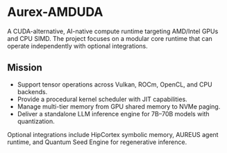# Aurex-AMDUDA

A CUDA-alternative, AI-native compute runtime targeting AMD/Intel GPUs and CPU SIMD. The project focuses on a modular core runtime that can operate independently with optional integrations.

## Mission
- Support tensor operations across Vulkan, ROCm, OpenCL, and CPU backends.
- Provide a procedural kernel scheduler with JIT capabilities.
- Manage multi-tier memory from GPU shared memory to NVMe paging.
- Deliver a standalone LLM inference engine for 7B–70B models with quantization.

Optional integrations include HipCortex symbolic memory, AUREUS agent runtime, and Quantum Seed Engine for regenerative inference.
